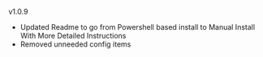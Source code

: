 v1.0.9
- Updated Readme to go from Powershell based install to Manual Install With More Detailed Instructions
- Removed unneeded config items
